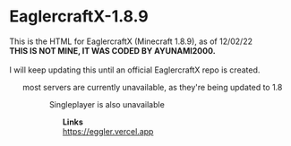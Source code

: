 # **EaglercraftX-1.8.9**
This is the HTML for EaglercraftX (Minecraft 1.8.9), as of 12/02/22
<br>**THIS IS NOT MINE, IT WAS CODED BY AYUNAMI2000.**<br>
<br>I will keep updating this until an official EaglercraftX repo is created.<br>
<ul>most servers are currently unavailable, as they're being updated to 1.8<ul>
<ul>Singleplayer is also unavailable<ul>

**Links**
<br>https://eggler.vercel.app



